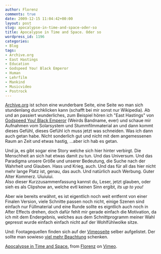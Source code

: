 ```yaml
---
author: Florenz
comments: true
date: 2009-12-15 11:04:42+00:00
layout: post
slug: apocalypse-in-time-and-space-oder-so
title: Apocalypse in Time and Space. Oder so
wordpress_id: 1196
categories:
- Blog
tags:
- Archive.org
- East Hastings
- Education
- Godspeed You! Black Emperor
- Human
- Lehrfilm
- Mankind
- Musicvideo
- Postrock
---
```


[Archive.org](http://www.archive.org) ist schon eine wunderbare Seite, eine Seite wo man sich stundenlang durchklicken kann (schafft bei mir sonst nur Wikipedia). Ab und an passiert wunderliches, zum Beispiel hören ich "East Hastings" von [Godspeed You! Black Emperor](http://de.wikipedia.org/wiki/Godspeed_You!_Black_Emperor) (Weirds Bandname, ever) und schaue mir Aufnahmen vom Solarsystem und Stummfilmmaterial an und dann kommt dieses Gefühl, dieses Gefühl ich muss jetzt was schneiden. Was ich dann auch getan habe. Nicht sonderlich gut und nicht mit dem angemessenen Raum an Zeit und etwas hastig, ...aber ich hab es getan. 
<!-- more -->

Und ja, es gibt sogar eine Story welche sich hier hinter verbirgt. Die Menschheit an sich hat etwas damit zu tun. Und das Universum. Und das Paradigma unsere Größe und unserer Bedeutung, die Suche nach der Wahrheit und Glauben. Hass und Krieg, auch. Und das für all das hier nicht mehr lange Platz ist, genau, das auch. Und natürlich auch Werbung. Guter Alter Kommerz. Uiuiuiui.  
Also dieser Kurzzusammenfassung kannst du, Leser, jetzt glauben, oder sieh es als Clipshow an, welche evtl keinen Sinn ergibt, _its up to you!_ 

Aber wie bereits erwähnt, es ist eigentlich noch weit entfernt von einer Finalen Version, viele Schnitte passen noch nicht, einige Szenen sind einfach nur Füllmaterial und eine Runde sollte es eigntlich auch noch in After Effects drehen, doch dafür fehlt mir gerade einfach die Motivation, da ich mit dem Endergebnis, welches aus dem Schnittprogramm meiner Wahl gepresst wurde einfach einfach nicht auf der Wohlfühlwolke sitze. 

Und: Footagequellen finden sich auf der [Vimeoseite](http://www.vimeo.com/8192093) selber aufgelistet. Der sollte man sowieso [viel mehr Beachtung](http://www.vimeo.com/florenz) schenken. 



[Apocalypse in Time and Space.](http://vimeo.com/8192093) from [Florenz](http://vimeo.com/florenz) on [Vimeo](http://vimeo.com).
